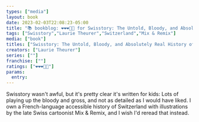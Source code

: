 ```yaml
---
types: ["media"]
layout: book
date: 2023-02-03T22:08:23-05:00
title: "📚 bookblog: ❤️❤️❤️🖤🖤 for Swisstory: The Untold, Bloody, and Absolutely Real History of Switzerland, by Laurie Theurer"
tags: ["Swisstory","Laurie Theurer","Switzerland","Mix & Remix"]
media: ["book"]
titles: ["Swisstory: The Untold, Bloody, and Absolutely Real History of Switzerland"]
creators: ["Laurie Theurer"]
series: [""]
franchise: [""]
ratings: ["❤️❤️❤️🖤🖤"]
params:
  entry:
---
```

Swisstory wasn't awful, but it's pretty clear it's written for kids: Lots of playing up the bloody and gross, and not as detailed as I would have liked. I own a French-language accessible history of Switzerland with illustrations by the late Swiss cartoonist Mix & Remix, and I wish I'd reread that instead.
